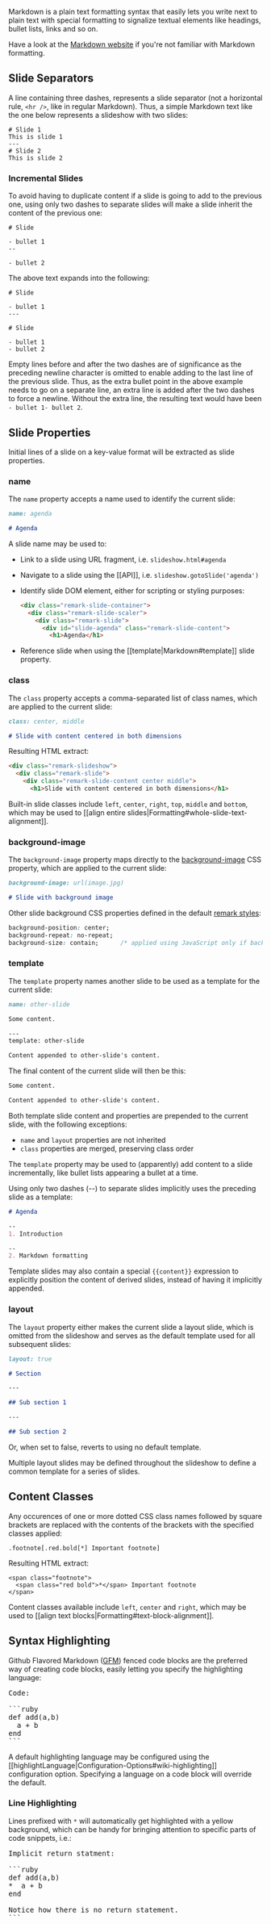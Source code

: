 Markdown is a plain text formatting syntax that easily lets you write next to plain text with special formatting to signalize textual elements like headings, bullet lists, links and so on. 

Have a look at the [Markdown website](http://daringfireball.net/projects/markdown/) if you're not familiar with Markdown formatting.

## Slide Separators

A line containing three dashes, represents a slide separator (not a horizontal rule, `<hr />`, like in regular Markdown). Thus, a simple Markdown text like the one below represents a slideshow with two slides:

```
# Slide 1
This is slide 1
---
# Slide 2
This is slide 2
```

### Incremental Slides

To avoid having to duplicate content if a slide is going to add to the previous one, using only two dashes to separate slides will make a slide inherit the content of the previous one:

```
# Slide

- bullet 1
--

- bullet 2
```

The above text expands into the following:

```
# Slide

- bullet 1
---

# Slide

- bullet 1
- bullet 2
``` 

Empty lines before and after the two dashes are of significance as the preceding newline character is omitted to enable adding to the last line of the previous slide. Thus, as the extra bullet point in the above example needs to go on a separate line, an extra line is added after the two dashes to force a newline. Without the extra line, the resulting text would have been `- bullet 1- bullet 2`.

## Slide Properties

Initial lines of a slide on a key-value format will be extracted as slide properties.

### name

The `name` property accepts a name used to identify the current slide:

```markdown
name: agenda

# Agenda
```

A slide name may be used to:

 - Link to a slide using URL fragment, i.e. `slideshow.html#agenda`

 - Navigate to a slide using the [[API]], i.e. `slideshow.gotoSlide('agenda')`

 - Identify slide DOM element, either for scripting or styling purposes:

    ```html
    <div class="remark-slide-container">
      <div class="remark-slide-scaler">
        <div class="remark-slide">
          <div id="slide-agenda" class="remark-slide-content">
            <h1>Agenda</h1>
    ```

 - Reference slide when using the [[template|Markdown#template]] slide property.

### class

The `class` property accepts a comma-separated list of class names, which are applied to the current slide:

```markdown
class: center, middle

# Slide with content centered in both dimensions
```

Resulting HTML extract:

```html
<div class="remark-slideshow">
  <div class="remark-slide">
    <div class="remark-slide-content center middle">
      <h1>Slide with content centered in both dimensions</h1>
```

Built-in slide classes include `left`, `center`, `right`, `top`, `middle` and `bottom`, which may be used to [[align entire slides|Formatting#whole-slide-text-alignment]].

### background-image

The `background-image` property maps directly to the [background-image](http://www.w3schools.com/cssref/pr_background-image.asp) CSS property, which are applied to the current slide:

```markdown
background-image: url(image.jpg)

# Slide with background image
```

Other slide background CSS properties defined in the default [remark styles](https://github.com/gnab/remark/blob/master/src/remark.less):

```css
background-position: center;
background-repeat: no-repeat;
background-size: contain;      /* applied using JavaScript only if background-image is larger than slide */
```

### template

The `template` property names another slide to be used as a template for the current slide:

```markdown
name: other-slide

Some content.

---
template: other-slide

Content appended to other-slide's content.
```

The final content of the current slide will then be this:

```markdown
Some content.

Content appended to other-slide's content.
```

Both template slide content and properties are prepended to the current slide, with the following exceptions:

- `name` and `layout` properties are not inherited
- `class` properties are merged, preserving class order

The `template` property may be used to (apparently) add content to a slide incrementally, like bullet lists appearing a bullet at a time.

Using only two dashes (--) to separate slides implicitly uses the preceding slide as a template:

```markdown
# Agenda

--
1. Introduction

--
2. Markdown formatting
```

Template slides may also contain a special `{{content}}` expression to explicitly position the content of derived slides, instead of having it implicitly appended.

### layout

The `layout` property either makes the current slide a layout slide, which is omitted from the slideshow and serves as the default template used for all subsequent slides:

```markdown
layout: true

# Section

---

## Sub section 1

---

## Sub section 2
```

Or, when set to false, reverts to using no default template.

Multiple layout slides may be defined throughout the slideshow to define a common template for a series of slides.

## Content Classes

Any occurences of one or more dotted CSS class names followed by square brackets are replaced with the contents of the brackets with the specified classes applied:

    .footnote[.red.bold[*] Important footnote]

Resulting HTML extract:

    <span class="footnote">
      <span class="red bold">*</span> Important footnote
    </span>

Content classes available include `left`, `center` and `right`, which may be used to [[align text blocks|Formatting#text-block-alignment]].

## Syntax Highlighting

Github Flavored Markdown ([GFM](http://github.github.com/github-flavored-markdown/)) fenced code blocks are the preferred way of creating code blocks, easily letting you specify the highlighting language:

<pre>
Code:

```ruby
def add(a,b)
  a + b
end
```</pre>

A default highlighting language may be configured using the [[highlightLanguage|Configuration-Options#wiki-highlighting]] configuration option. Specifying a language on a code block will override the default.

### Line Highlighting

Lines prefixed with `*` will automatically get highlighted with a yellow background, which can be handy for
bringing attention to specific parts of code snippets, i.e.:

<pre>
Implicit return statment:

```ruby
def add(a,b)
*  a + b
end

Notice how there is no return statement.
```</pre>